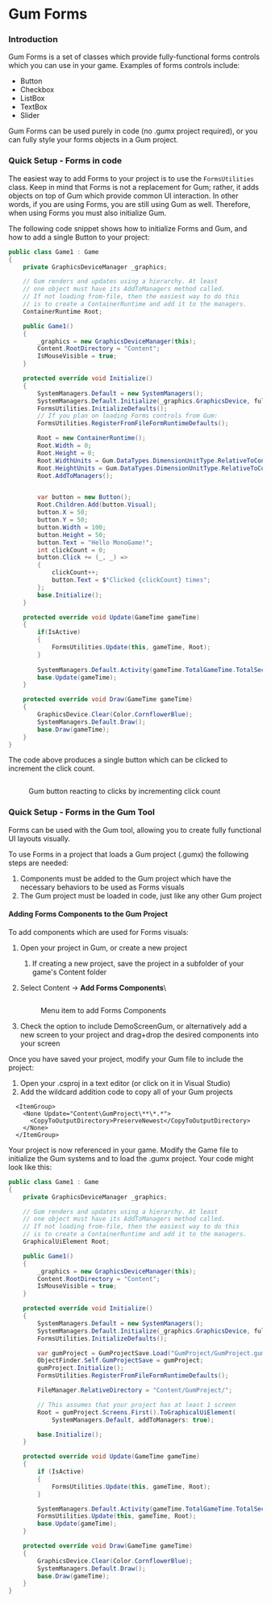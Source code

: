 # Gum Forms

### Introduction

Gum Forms is a set of classes which provide fully-functional forms controls which you can use in your game. Examples of forms controls include:

* Button
* Checkbox
* ListBox
* TextBox
* Slider

Gum Forms can be used purely in code (no .gumx project required), or you can fully style your forms objects in a Gum project.&#x20;

### Quick Setup - Forms in code

The easiest way to add Forms to your project is to use the `FormsUtilities` class. Keep in mind that Forms is not a replacement for Gum; rather, it adds objects on top of Gum which provide common UI interaction. In other words, if you are using Forms, you are still using Gum as well. Therefore, when using Forms you must also initialize Gum.

The following code snippet shows how to initialize Forms and Gum, and how to add a single Button to your project:

```csharp
public class Game1 : Game
{
    private GraphicsDeviceManager _graphics;

    // Gum renders and updates using a hierarchy. At least
    // one object must have its AddToManagers method called.
    // If not loading from-file, then the easiest way to do this
    // is to create a ContainerRuntime and add it to the managers.
    ContainerRuntime Root;

    public Game1()
    {
        _graphics = new GraphicsDeviceManager(this);
        Content.RootDirectory = "Content";
        IsMouseVisible = true;
    }

    protected override void Initialize()
    {
        SystemManagers.Default = new SystemManagers(); 
        SystemManagers.Default.Initialize(_graphics.GraphicsDevice, fullInstantiation: true);
        FormsUtilities.InitializeDefaults();
        // If you plan on loading Forms controls from Gum:
        FormsUtilities.RegisterFromFileFormRuntimeDefaults();

        Root = new ContainerRuntime();
        Root.Width = 0;
        Root.Height = 0;
        Root.WidthUnits = Gum.DataTypes.DimensionUnitType.RelativeToContainer;
        Root.HeightUnits = Gum.DataTypes.DimensionUnitType.RelativeToContainer;
        Root.AddToManagers();


        var button = new Button();
        Root.Children.Add(button.Visual);
        button.X = 50;
        button.Y = 50;
        button.Width = 100;
        button.Height = 50;
        button.Text = "Hello MonoGame!";
        int clickCount = 0;
        button.Click += (_, _) =>
        {
            clickCount++;
            button.Text = $"Clicked {clickCount} times";
        };
        base.Initialize();
    }

    protected override void Update(GameTime gameTime)
    {
        if(IsActive)
        {
            FormsUtilities.Update(this, gameTime, Root);
        }
        
        SystemManagers.Default.Activity(gameTime.TotalGameTime.TotalSeconds);
        base.Update(gameTime);
    }

    protected override void Draw(GameTime gameTime)
    {
        GraphicsDevice.Clear(Color.CornflowerBlue);
        SystemManagers.Default.Draw();
        base.Draw(gameTime);
    }
}

```

The code above produces a single button which can be clicked to increment the click count.

<figure><img src="../../.gitbook/assets/24_06 36 41.gif" alt=""><figcaption><p>Gum button reacting to clicks by incrementing click count</p></figcaption></figure>

### Quick Setup - Forms in the Gum Tool

Forms can be used with the Gum tool, allowing you to create fully functional UI layouts visually.

To use Forms in a project that loads a Gum project (.gumx) the following steps are needed:

1. Components must be added to the Gum project which have the necessary behaviors to be used as Forms visuals
2. The Gum project must be loaded in code, just like any other Gum project

#### Adding Forms Components to the Gum Project

To add components which are used for Forms visuals:

1. Open your project in Gum, or create a new project
   1. If creating a new project, save the project in a subfolder of your game's Content folder
2.  Select Content ->  **Add Forms Components**\


    <figure><img src="../../.gitbook/assets/17_13 25 25.png" alt=""><figcaption><p>Menu item to add Forms Components</p></figcaption></figure>
3. Check the option to include DemoScreenGum, or alternatively add a new screen to your project and drag+drop the desired components into your screen

Once you have saved your project, modify your Gum file to include the project:

1. Open your .csproj in a text editor (or click on it in Visual Studio)
2. Add the wildcard addition code to copy all of your Gum projects

```markup
  <ItemGroup>
    <None Update="Content\GumProject\**\*.*">
      <CopyToOutputDirectory>PreserveNewest</CopyToOutputDirectory>
    </None>
  </ItemGroup>
```

Your project is now referenced in your game. Modify the Game file to initialize the Gum systems and to load the .gumx project. Your code might look like this:

```csharp
public class Game1 : Game
{
    private GraphicsDeviceManager _graphics;

    // Gum renders and updates using a hierarchy. At least
    // one object must have its AddToManagers method called.
    // If not loading from-file, then the easiest way to do this
    // is to create a ContainerRuntime and add it to the managers.
    GraphicalUiElement Root;

    public Game1()
    {
        _graphics = new GraphicsDeviceManager(this);
        Content.RootDirectory = "Content";
        IsMouseVisible = true;
    }

    protected override void Initialize()
    {
        SystemManagers.Default = new SystemManagers();
        SystemManagers.Default.Initialize(_graphics.GraphicsDevice, fullInstantiation: true);
        FormsUtilities.InitializeDefaults();

        var gumProject = GumProjectSave.Load("GumProject/GumProject.gumx");
        ObjectFinder.Self.GumProjectSave = gumProject;
        gumProject.Initialize();
        FormsUtilities.RegisterFromFileFormRuntimeDefaults();

        FileManager.RelativeDirectory = "Content/GumProject/";

        // This assumes that your project has at least 1 screen
        Root = gumProject.Screens.First().ToGraphicalUiElement(
            SystemManagers.Default, addToManagers: true);

        base.Initialize();
    }

    protected override void Update(GameTime gameTime)
    {
        if (IsActive)
        {
            FormsUtilities.Update(this, gameTime, Root);
        }

        SystemManagers.Default.Activity(gameTime.TotalGameTime.TotalSeconds);
        FormsUtilities.Update(this, gameTime, Root);
        base.Update(gameTime);
    }

    protected override void Draw(GameTime gameTime)
    {
        GraphicsDevice.Clear(Color.CornflowerBlue);
        SystemManagers.Default.Draw();
        base.Draw(gameTime);
    }
}
```

